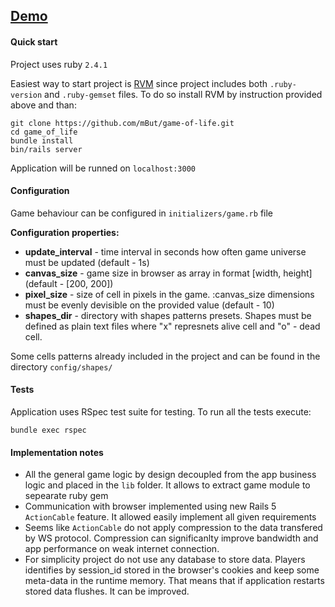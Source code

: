 ## [Demo](https://fathomless-journey-40312.herokuapp.com/)

#### Quick start

Project uses ruby `2.4.1`

Easiest way to start project is [RVM](https://rvm.io/rvm/install) since project includes both `.ruby-version` and `.ruby-gemset` files. To do so install RVM by instruction provided above and than:

```
git clone https://github.com/mBut/game-of-life.git
cd game_of_life
bundle install
bin/rails server
```

Application will be runned on `localhost:3000`

#### Configuration

Game behaviour can be configured in `initializers/game.rb` file

**Configuration properties:**
 - **update_interval** - time interval in seconds how often game universe must be updated (default - 1s)
 - **canvas_size** - game size in browser as array in format [width, height] (default - [200, 200])
 - **pixel_size** - size of cell in pixels in the game. :canvas_size dimensions must be evenly devisible on the provided value (default - 10)
 - **shapes_dir** - directory with shapes patterns presets. Shapes must be defined as plain text files where "x" represnets alive cell and "o" - dead cell.

Some cells patterns already included in the project and can be found in the directory `config/shapes/`

#### Tests

Application uses RSpec test suite for testing. To run all the tests execute:

```
bundle exec rspec
```

#### Implementation notes

- All the general game logic by design decoupled from the app business logic and placed in the `lib` folder. It allows to extract game module to sepearate ruby gem
- Communication with browser implemented using new Rails 5 `ActionCable` feature. It allowed easily implement all given requirements
- Seems like `ActionCable` do not apply compression to the data transfered by WS protocol. Compression can significanlty improve bandwidth and app performance on weak internet connection.
- For simplicity project do not use any database to store data. Players identifies by session_id stored in the browser's cookies and keep some meta-data in the runtime memory. That means that if application restarts stored data flushes. It can be improved.
